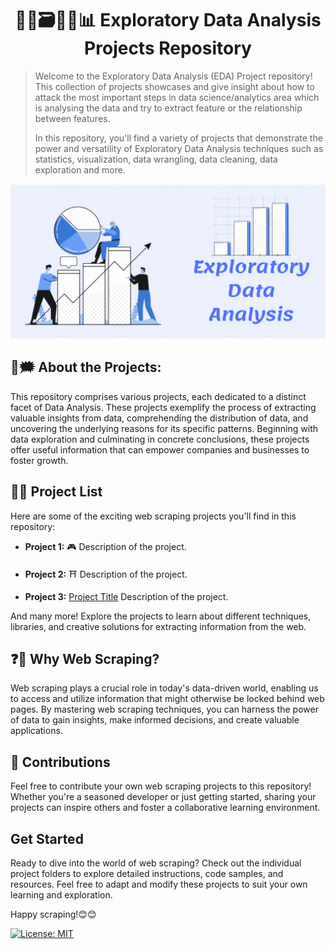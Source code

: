# 
<h1 align="center"> 👨‍💻🗃️🕵🏻📊 Exploratory Data Analysis Projects Repository </h1>

>  Welcome to the Exploratory Data Analysis (EDA) Project repository! This collection of projects showcases and give insight about how to attack the most important steps in data science/analytics area which is analysing the data and try to extract feature or the relationship between features.
> 
> In this repository, you'll find a variety of projects that demonstrate the power and versatility of  Exploratory Data Analysis techniques such as statistics, visualization, data wrangling, data cleaning, data exploration and more.


<p align="center">
  <img src="https://github.com/EljayiYassir/GIF-IMG-File/blob/6b0289cbf4cf0e56cc66622ca51093c614da97a7/GIF/eda.gif" width="750" />
</p>


## 📃🗯 About the Projects:

This repository comprises various projects, each dedicated to a distinct facet of Data Analysis. These projects exemplify the process of extracting valuable insights from data, comprehending the distribution of data, and uncovering the underlying reasons for its specific patterns. Beginning with data exploration and culminating in concrete conclusions, these projects offer useful information that can empower companies and businesses to foster growth.

## 📑📝 Project List

Here are some of the exciting web scraping projects you'll find in this repository:

- **Project 1:** 🎮 []()
  Description of the project.

- **Project 2:** ⛩️ []()
  Description of the project.

- **Project 3:** [Project Title](link)
  Description of the project.

And many more! Explore the projects to learn about different techniques, libraries, and creative solutions for extracting information from the web.

## ❓🤔 Why Web Scraping?

Web scraping plays a crucial role in today's data-driven world, enabling us to access and utilize information that might otherwise be locked behind web pages. By mastering web scraping techniques, you can harness the power of data to gain insights, make informed decisions, and create valuable applications.

## 🤝 Contributions

Feel free to contribute your own web scraping projects to this repository! Whether you're a seasoned developer or just getting started, sharing your projects can inspire others and foster a collaborative learning environment.

## Get Started

Ready to dive into the world of web scraping? Check out the individual project folders to explore detailed instructions, code samples, and resources. Feel free to adapt and modify these projects to suit your own learning and exploration.

Happy scraping!😊😊

[![License: MIT](https://img.shields.io/badge/License-MIT-yellow.svg)](https://opensource.org/licenses/MIT)


